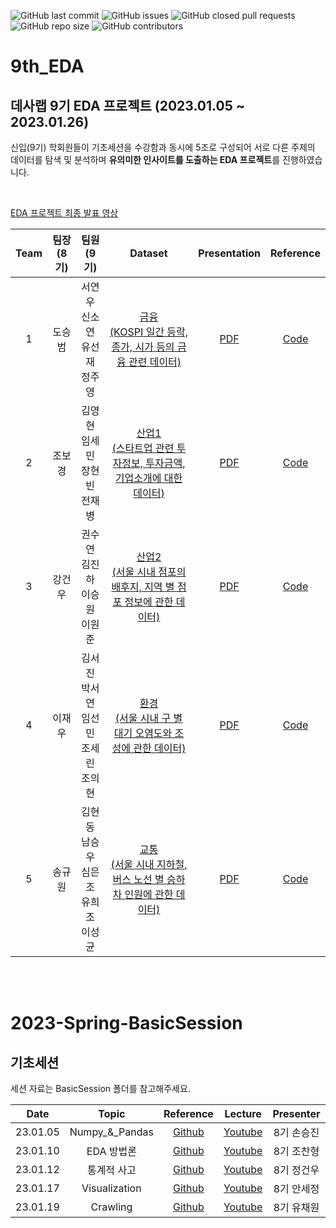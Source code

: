 ![GitHub last commit](https://img.shields.io/github/last-commit/DataScience-Lab-Yonsei/9th_EDA?color=red)
![GitHub issues](https://img.shields.io/github/issues/DataScience-Lab-Yonsei/9th_EDA)
![GitHub closed pull requests](https://img.shields.io/github/issues-pr-closed-raw/DataScience-Lab-Yonsei/9th_EDA)
![GitHub repo size](https://img.shields.io/github/repo-size/DataScience-Lab-Yonsei/9th_EDA)
![GitHub contributors](https://img.shields.io/github/contributors/DataScience-Lab-Yonsei/9th_EDA?color=purple)



# 9th_EDA
## 데사랩 9기 EDA 프로젝트 (2023.01.05 ~ 2023.01.26)
신입(9기) 학회원들이 기초세션을 수강함과 동시에 5조로 구성되어 서로 다른 주제의 데이터를 탐색 및 분석하며 <strong>유의미한 인사이트를 도출하는 EDA 프로젝트</strong>를 진행하였습니다.

<br>



[EDA 프로젝트 최종 발표 영상](https://youtu.be/M-BvbuIpQw0)

|Team|팀장(8기)|팀원(9기)|Dataset|Presentation|Reference|
|:---:|:---:|:---:|:---:|:---:|:---:|
|1|도승범|서연우<br>신소연<br>유선재<br>정주영|[금융<br>(KOSPI 일간 등락, 종가, 시가 등의 금융 관련 데이터)](https://github.com/DataScience-Lab-Yonsei/9th_EDA/blob/main/1%E1%84%8C%E1%85%A9/Dataset)|[PDF](https://github.com/DataScience-Lab-Yonsei/9th_EDA/blob/main/1%E1%84%8C%E1%85%A9/EDA_1%EC%A1%B0_%EB%B0%9C%ED%91%9C%EC%9E%90%EB%A3%8C.pdf)|[Code](code)|
|2|조보경|김영현<br>임세민<br>장현빈<br>전재병|[산업1<br>(스타트업 관련 투자정보, 투자금액, 기업소개에 대한 데이터)](data)|[PDF](https://github.com/DataScience-Lab-Yonsei/9th_EDA/blob/main/2%E1%84%8C%E1%85%A9/EDA_2%E1%84%8C%E1%85%A9_%E1%84%87%E1%85%A1%E1%86%AF%E1%84%91%E1%85%AD%E1%84%8C%E1%85%A1%E1%84%85%E1%85%AD.pdf)|[Code](code)|
|3|강건우|권수연<br>김진하<br>이승원<br>이원준|[산업2<br>(서울 시내 점포의 배후지, 지역 별 점포 정보에 관한 데이터)](https://github.com/DataScience-Lab-Yonsei/9th_EDA/tree/main/3%E1%84%8C%E1%85%A9/Dataset)|[PDF](https://github.com/DataScience-Lab-Yonsei/9th_EDA/blob/main/3%E1%84%8C%E1%85%A9/EDA_3%EC%A1%B0_%EB%B0%9C%ED%91%9C%EC%9E%90%EB%A3%8C.pdf)|[Code](code)|
|4|이재우|김서진<br>박서연<br>임선민<br>조세린<br>조의현|[환경<br>(서울 시내 구 별 대기 오염도와 조성에 관한 데이터)](https://github.com/DataScience-Lab-Yonsei/9th_EDA/tree/main/4%E1%84%8C%E1%85%A9/Dataset)|[PDF](https://github.com/DataScience-Lab-Yonsei/9th_EDA/blob/main/4%E1%84%8C%E1%85%A9/EDA_4%EC%A1%B0_%EB%B0%9C%ED%91%9C%EC%9E%90%EB%A3%8C.pdf)|[Code](code)|
|5|송규원|김현동<br>남승우<br>심은조<br>유희조<br>이성균|[교통<br>(서울 시내 지하철, 버스 노선 별 승하차 인원에 관한 데이터)](https://github.com/DataScience-Lab-Yonsei/9th_EDA/tree/main/5%E1%84%8C%E1%85%A9/Dataset)|[PDF](https://github.com/DataScience-Lab-Yonsei/9th_EDA/blob/main/5%E1%84%8C%E1%85%A9/EDA_5%EC%A1%B0_%EB%B0%9C%ED%91%9C%EC%9E%90%EB%A3%8C.pdf)|[Code](code)|

<br><br>


 
# 2023-Spring-BasicSession
## 기초세션
세션 자료는 BasicSession 폴더를 참고해주세요.

|Date|Topic|Reference|Lecture|Presenter|
|:---:|:---:|:---:|:---:|:---:|
|23.01.05|Numpy_&_Pandas|[Github](https://github.com/DataScience-Lab-Yonsei/9th_EDA/tree/main/BasicSession/%5B0105%5D_Numpy_%26_Pandas)|[Youtube](url)|8기 손승진|
|23.01.10|EDA 방법론|[Github](https://github.com/DataScience-Lab-Yonsei/9th_EDA/tree/main/BasicSession/%5B0110%5D_EDA_%E1%84%87%E1%85%A1%E1%86%BC%E1%84%87%E1%85%A5%E1%86%B8%E1%84%85%E1%85%A9%E1%86%AB)|[Youtube](https://youtu.be/XnxzPkZA3xQ)|8기 조찬형|
|23.01.12|통계적 사고|[Github](https://github.com/DataScience-Lab-Yonsei/9th_EDA/tree/main/BasicSession/%5B0112%5D_%E1%84%90%E1%85%A9%E1%86%BC%E1%84%80%E1%85%A8%E1%84%8C%E1%85%A5%E1%86%A8%E1%84%89%E1%85%A1%E1%84%80%E1%85%A9)|[Youtube](https://youtu.be/Rp9YWSLpj9I)|8기 정건우|
|23.01.17|Visualization|[Github](https://github.com/DataScience-Lab-Yonsei/9th_EDA/tree/main/BasicSession/%5B0117%5D_Visualization)|[Youtube](https://youtu.be/B5PXbgRS4Rs)|8기 안세정|
|23.01.19|Crawling|[Github](https://github.com/DataScience-Lab-Yonsei/9th_EDA/tree/main/BasicSession/%5B0119%5D_Crawling)|[Youtube](https://youtu.be/c2ie24BnepM)|8기 유채원|
